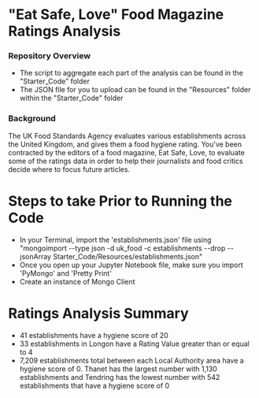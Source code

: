 # "Eat Safe, Love" Food Magazine Ratings Analysis

### Repository Overview 
- The script to aggregate each part of the analysis can be found in the "Starter_Code" folder
- The JSON file for you to upload can be found in the "Resources" folder within the "Starter_Code" folder

### Background 
The UK Food Standards Agency evaluates various establishments across the United Kingdom, and gives them a food hygiene rating. You've been contracted by the editors of a food magazine, Eat Safe, Love, to evaluate some of the ratings data in order to help their journalists and food critics decide where to focus future articles.

# Steps to take Prior to Running the Code
- In your Terminal, import the 'establishments.json' file using "mongoimport --type json -d uk_food -c establishments --drop --jsonArray Starter_Code/Resources/establishments.json"
- Once you open up your Jupyter Notebook file, make sure you import 'PyMongo' and 'Pretty Print'
- Create an instance of Mongo Client


# Ratings Analysis Summary 

- 41 establishments have a hygiene score of 20
- 33 establishments in Longon have a Rating Value greater than or equal to 4
- 7,209 establishments total between each Local Authority area have a hygiene score of 0. Thanet has the largest number with 1,130 establishments and Tendring has the lowest number with 542 establishments that have a hygiene score of 0 

